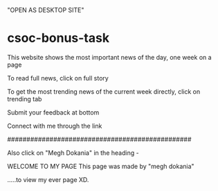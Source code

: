 "OPEN AS DESKTOP SITE"



# csoc-bonus-task

This website shows the most important news of the day, one week on a page

To read full news, click on full story

To get the most trending news of the current week directly, click on trending tab

Submit your feedback at bottom

Connect with me through the link

################################################

Also click on "Megh Dokania" in the heading - 

WELCOME TO MY PAGE
This page was made by "megh dokania"

.....to view my ever page XD.

